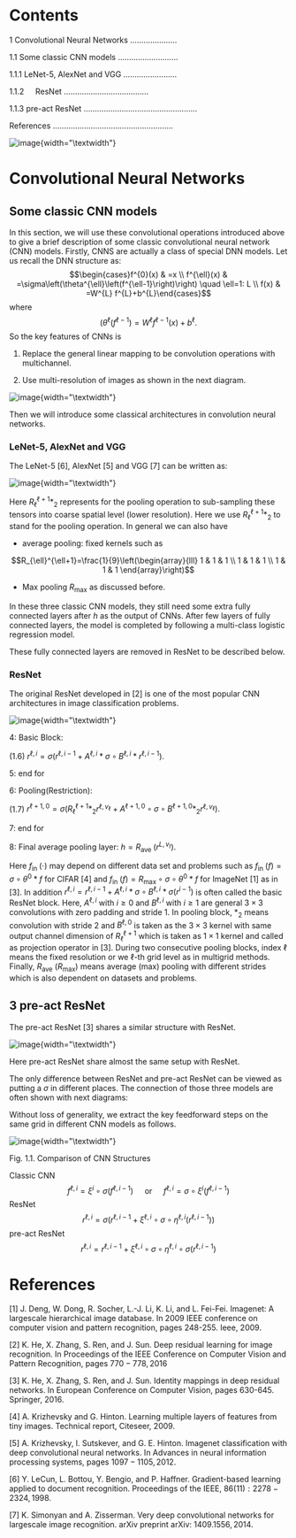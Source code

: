 Contents
========

1 Convolutional Neural Networks
$\ldots \ldots \ldots \ldots \ldots \ldots \ldots$

1.1 Some classic CNN models
$\ldots \ldots \ldots \ldots \ldots \ldots \ldots \ldots \ldots$

1.1.1 LeNet-5, AlexNet and VGG
$\ldots \ldots \ldots \ldots . . . . . . . . . . . .$

$1.1 .2 \quad$ ResNet
$\ldots . \ldots . . . . . . . . . . . . . . . . . . . . . . . . . . . . . . .$

1.1.3 pre-act ResNet
$\ldots \ldots \ldots \ldots \ldots \ldots \ldots \ldots . . . . . . . . . . . . . . . . . . . . . . . . . . .$

References
$\ldots \ldots \ldots \ldots \ldots \ldots \ldots \ldots \ldots \ldots \ldots \ldots \ldots \ldots \ldots \ldots \ldots \ldots$

![image](2022_01_06_73aade67e8906ae5893fg-2){width="\textwidth"}

Convolutional Neural Networks
=============================

Some classic CNN models
-----------------------

In this section, we will use these convolutional operations introduced
above to give a brief description of some classic convolutional neural
network (CNN) models. Firstly, CNNS are actually a class of special DNN
models. Let us recall the DNN structure as:
$$\begin{cases}f^{0}(x) & =x \\ f^{\ell}(x) & =\sigma\left(\theta^{\ell}\left(f^{\ell-1}\right)\right) \quad \ell=1: L \\ f(x) & =W^{L} f^{L}+b^{L}\end{cases}$$
where
$$\left(\theta^{\ell}\left(f^{\ell-1}\right)=W^{\ell} f^{\ell-1}(x)+b^{\ell} .\right.$$
So the key features of CNNs is

1.  Replace the general linear mapping to be convolution operations with
    multichannel.

2.  Use multi-resolution of images as shown in the next diagram.

![image](2022_01_06_73aade67e8906ae5893fg-3){width="\textwidth"}

Then we will introduce some classical architectures in convolution
neural networks.

### LeNet-5, AlexNet and VGG

The LeNet-5 $[6]$, AlexNet $[5]$ and VGG $[7]$ can be written as:

![image](2022_01_06_73aade67e8906ae5893fg-4){width="\textwidth"}

Here $R_{\ell}^{\ell+1} *_{2}$ represents for the pooling operation to
sub-sampling these tensors into coarse spatial level (lower resolution).
Here we use $R_{\ell}^{\ell+1} *_{2}$ to stand for the pooling
operation. In general we can also have

-   average pooling: fixed kernels such as

$$R_{\ell}^{\ell+1}=\frac{1}{9}\left(\begin{array}{lll}
1 & 1 & 1 \\
1 & 1 & 1 \\
1 & 1 & 1
\end{array}\right)$$

-   Max pooling $R_{\max }$ as discussed before.

In these three classic CNN models, they still need some extra fully
connected layers after $h$ as the output of CNNs. After few layers of
fully connected layers, the model is completed by following a
multi-class logistic regression model.

These fully connected layers are removed in ResNet to be described
below.

### ResNet

The original ResNet developed in \[2\] is one of the most popular CNN
architectures in image classification problems.

![image](2022_01_06_73aade67e8906ae5893fg-4(1)){width="\textwidth"}

4: Basic Block:

(1.6)
$r^{\ell, i}=\sigma\left(r^{\ell, i-1}+A^{\ell, i} * \sigma \circ B^{\ell, i} * r^{\ell, i-1}\right)$.

5: end for

6: Pooling(Restriction):

(1.7)
$r^{\ell+1,0}=\sigma\left(R_{\ell}^{\ell+1} *_{2} r^{\ell, v_{\ell}}+A^{\ell+1,0} \circ \sigma \circ B^{\ell+1,0} *_{2} r^{\ell, v_{\ell}}\right) .$

7: end for

8: Final average pooling layer:
$h=R_{\text {ave }}\left(r^{L, v_{t}}\right)$.

Here $f_{\text {in }}(\cdot)$ may depend on different data set and
problems such as $f_{\text {in }}(f)=\sigma \circ \theta^{0} * f$ for
CIFAR \[4\] and
$f_{\text {in }}(f)=R_{\max } \circ \sigma \circ \theta^{0} * f$ for
ImageNet \[1\] as in \[3\]. In addition
$r^{\ell, i}=r^{\ell, i-1}+A^{\ell, i} * \sigma \circ B^{\ell, i} * \sigma\left(r^{i-1}\right)$
is often called the basic ResNet block. Here, $A^{\ell, i}$ with
$i \geq 0$ and $B^{\ell, i}$ with $i \geq 1$ are general $3 \times 3$
convolutions with zero padding and stride 1. In pooling block, $*_{2}$
means convolution with stride 2 and $B^{\ell, 0}$ is taken as the
$3 \times 3$ kernel with same output channel dimension of
$R_{\ell}^{\ell+1}$ which is taken as $1 \times 1$ kernel and called as
projection operator in \[3\]. During two consecutive pooling blocks,
index $\ell$ means the fixed resolution or we $\ell$-th grid level as in
multigrid methods. Finally, $R_{\mathrm{ave}}$ $\left(R_{\max }\right)$
means average (max) pooling with different strides which is also
dependent on datasets and problems.

3 pre-act ResNet
----------------

The pre-act ResNet \[3\] shares a similar structure with ResNet.

![image](2022_01_06_73aade67e8906ae5893fg-5){width="\textwidth"}

Here pre-act ResNet share almost the same setup with ResNet.

The only difference between ResNet and pre-act ResNet can be viewed as
putting a $\sigma$ in different places. The connection of those three
models are often shown with next diagrams:

Without loss of generality, we extract the key feedforward steps on the
same grid in different CNN models as follows.

![image](2022_01_06_73aade67e8906ae5893fg-6){width="\textwidth"}

Fig. 1.1. Comparison of CNN Structures

Classic CNN
$$f^{\ell, i}=\xi^{i} \circ \sigma\left(f^{\ell, i-1}\right) \quad \text { or } \quad f^{\ell, i}=\sigma \circ \xi^{i}\left(f^{\ell, i-1}\right)$$
ResNet
$$r^{\ell, i}=\sigma\left(r^{\ell, i-1}+\xi^{\ell, i} \circ \sigma \circ \eta^{\ell, i}\left(r^{\ell, i-1}\right)\right)$$
pre-act ResNet
$$r^{\ell, i}=r^{\ell, i-1}+\xi^{\ell, i} \circ \sigma \circ \eta^{\ell, i} \circ \sigma\left(r^{\ell, i-1}\right)$$

References
==========

\[1\] J. Deng, W. Dong, R. Socher, L.-J. Li, K. Li, and L. Fei-Fei.
Imagenet: A largescale hierarchical image database. In 2009 IEEE
conference on computer vision and pattern recognition, pages 248-255.
Ieee, 2009.

\[2\] K. He, X. Zhang, S. Ren, and J. Sun. Deep residual learning for
image recognition. In Proceedings of the IEEE Conference on Computer
Vision and Pattern Recognition, pages $770-778,2016$

\[3\] K. He, X. Zhang, S. Ren, and J. Sun. Identity mappings in deep
residual networks. In European Conference on Computer Vision, pages
630-645. Springer, $2016 .$

\[4\] A. Krizhevsky and G. Hinton. Learning multiple layers of features
from tiny images. Technical report, Citeseer, $2009 .$

\[5\] A. Krizhevsky, I. Sutskever, and G. E. Hinton. Imagenet
classification with deep convolutional neural networks. In Advances in
neural information processing systems, pages $1097-1105,2012$.

\[6\] Y. LeCun, L. Bottou, Y. Bengio, and P. Haffner. Gradient-based
learning applied to document recognition. Proceedings of the IEEE,
$86(11): 2278-2324,1998 .$

\[7\] K. Simonyan and A. Zisserman. Very deep convolutional networks for
largescale image recognition. arXiv preprint arXiv: $1409.1556,2014 .$
